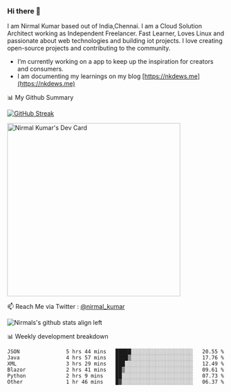 ### Hi there 👋

 I am Nirmal Kumar based out of India,Chennai. I am a Cloud Solution Architect working as Independent Freelancer. Fast Learner, Loves Linux and passionate about web technologies and building iot projects. I love creating open-source projects and contributing to the community.

- I’m currently working on a app to keep up the inspiration for creators and consumers.
- I am documenting my learnings on my blog [https://nkdews.me](https://nkdews.me)


📊 My Github Summary

[![GitHub Streak](https://github-readme-streak-stats.herokuapp.com?user=nk-gears&theme=dark&hide_border=true&date_format=M%20j%5B%2C%20Y%5D)](https://git.io/streak-stats)

<a href="https://app.daily.dev/nirmal_kumar"><img src="https://api.daily.dev/devcards/a16cfcf02d384b16b41de71ce4d1d811.png?r=8ve" width="400" alt="Nirmal Kumar's Dev Card"/></a>

📫 Reach Me via  Twitter : [@nirmal_kumar](https://twitter.com/nirmal_kumar)

![Nirmals's github stats align left](https://github-readme-stats.vercel.app/api?username=nk-gears&show_icons=true)


📊 Weekly development breakdown

<!--START_SECTION:waka-->

```text
JSON               5 hrs 44 mins   █████░░░░░░░░░░░░░░░░░░░░   20.55 %
Java               4 hrs 57 mins   ████▒░░░░░░░░░░░░░░░░░░░░   17.76 %
XML                3 hrs 29 mins   ███░░░░░░░░░░░░░░░░░░░░░░   12.49 %
Blazor             2 hrs 41 mins   ██▒░░░░░░░░░░░░░░░░░░░░░░   09.61 %
Python             2 hrs 9 mins    ██░░░░░░░░░░░░░░░░░░░░░░░   07.73 %
Other              1 hr 46 mins    █▓░░░░░░░░░░░░░░░░░░░░░░░   06.37 %
```

<!--END_SECTION:waka-->


